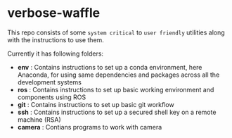 # verbose-waffle
This repo consists of some `system critical` to `user friendly` utilities along with the instructions to use them.

Currently it has following folders: 
- __env__ : Contains instructions to set up a conda environment, here Anaconda, for using same dependencies and packages across all the development systems
- __ros__ : Contains instructions to set up basic working environment and components using ROS
- __git__ : Contains instructions to set up basic git workflow
- __ssh__ : Contains instructions to set up a secured shell key on a remote machine (RSA)
- __camera__ : Contians programs to work with camera
